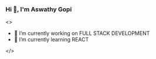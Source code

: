 ### Hi 👋, I'm Aswathy Gopi 
<>

- 🔭 I’m currently working on FULL STACK DEVELOPMENT
- 🌱 I’m currently learning REACT

 </>
<!--
**AswathyG96/AswathyG96** is a ✨ _special_ ✨ repository because its `README.md` (this file) appears on your GitHub profile.

Here are some ideas to get you started:
- 👯 I’m looking to collaborate on ...
- 🤔 I’m looking for help with ...
- 💬 Ask me about ...
- 📫 How to reach me: ...
- 😄 Pronouns: ...
- ⚡ Fun fact: ...
-->
